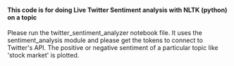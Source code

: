 
#### This code is for doing Live Twitter Sentiment analysis with NLTK (python) on a topic

Please run the twitter_sentiment_analyzer notebook file. It uses the sentiment_analysis module and please get the tokens to connect to 
Twitter's API. The positive or negative sentiment of a particular topic like 'stock market' is plotted.
